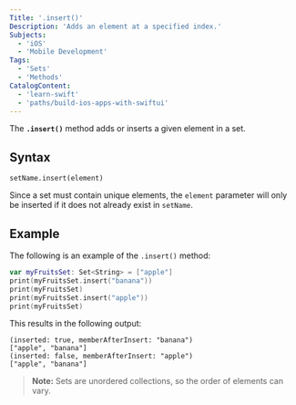 ```yaml
---
Title: '.insert()'
Description: 'Adds an element at a specified index.'
Subjects:
  - 'iOS'
  - 'Mobile Development'
Tags:
  - 'Sets'
  - 'Methods'
CatalogContent:
  - 'learn-swift'
  - 'paths/build-ios-apps-with-swiftui'
---
```


The **`.insert()`** method adds or inserts a given element in a set.

## Syntax

```pseudo
setName.insert(element)
```

Since a set must contain unique elements, the `element` parameter will only be inserted if it does not already exist in `setName`.

## Example

The following is an example of the `.insert()` method:

```swift
var myFruitsSet: Set<String> = ["apple"]
print(myFruitsSet.insert("banana"))
print(myFruitsSet)
print(myFruitsSet.insert("apple"))
print(myFruitsSet)
```

This results in the following output:

```shell
(inserted: true, memberAfterInsert: "banana")
["apple", "banana"]
(inserted: false, memberAfterInsert: "apple")
["apple", "banana"]
```

> **Note:** Sets are unordered collections, so the order of elements can vary.
